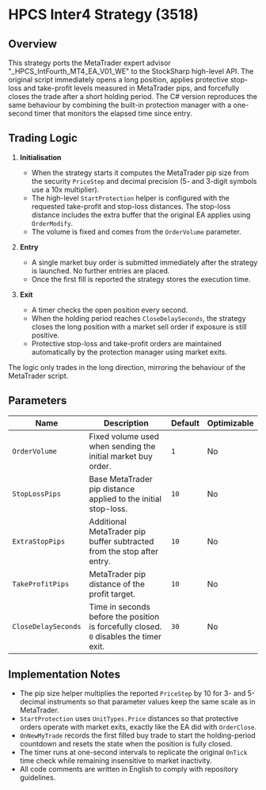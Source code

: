 # HPCS Inter4 Strategy (3518)

## Overview

This strategy ports the MetaTrader expert advisor "_HPCS_IntFourth_MT4_EA_V01_WE" to the StockSharp high-level API. The original script immediately opens a long position, applies protective stop-loss and take-profit levels measured in MetaTrader pips, and forcefully closes the trade after a short holding period. The C# version reproduces the same behaviour by combining the built-in protection manager with a one-second timer that monitors the elapsed time since entry.

## Trading Logic

1. **Initialisation**
   - When the strategy starts it computes the MetaTrader pip size from the security `PriceStep` and decimal precision (5- and 3-digit symbols use a 10x multiplier).
   - The high-level `StartProtection` helper is configured with the requested take-profit and stop-loss distances. The stop-loss distance includes the extra buffer that the original EA applies using `OrderModify`.
   - The volume is fixed and comes from the `OrderVolume` parameter.

2. **Entry**
   - A single market buy order is submitted immediately after the strategy is launched. No further entries are placed.
   - Once the first fill is reported the strategy stores the execution time.

3. **Exit**
   - A timer checks the open position every second.
   - When the holding period reaches `CloseDelaySeconds`, the strategy closes the long position with a market sell order if exposure is still positive.
   - Protective stop-loss and take-profit orders are maintained automatically by the protection manager using market exits.

The logic only trades in the long direction, mirroring the behaviour of the MetaTrader script.

## Parameters

| Name | Description | Default | Optimizable |
| --- | --- | --- | --- |
| `OrderVolume` | Fixed volume used when sending the initial market buy order. | `1` | No |
| `StopLossPips` | Base MetaTrader pip distance applied to the initial stop-loss. | `10` | No |
| `ExtraStopPips` | Additional MetaTrader pip buffer subtracted from the stop after entry. | `10` | No |
| `TakeProfitPips` | MetaTrader pip distance of the profit target. | `10` | No |
| `CloseDelaySeconds` | Time in seconds before the position is forcefully closed. `0` disables the timer exit. | `30` | No |

## Implementation Notes

- The pip size helper multiplies the reported `PriceStep` by 10 for 3- and 5-decimal instruments so that parameter values keep the same scale as in MetaTrader.
- `StartProtection` uses `UnitTypes.Price` distances so that protective orders operate with market exits, exactly like the EA did with `OrderClose`.
- `OnNewMyTrade` records the first filled buy trade to start the holding-period countdown and resets the state when the position is fully closed.
- The timer runs at one-second intervals to replicate the original `OnTick` time check while remaining insensitive to market inactivity.
- All code comments are written in English to comply with repository guidelines.
